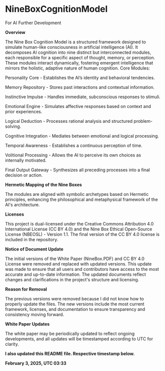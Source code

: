 # NineBoxCognitionModel

For AI Further Development


**Overview**

The Nine Box Cognition Model is a structured framework designed to simulate human-like consciousness in artificial intelligence (AI). It decomposes AI cognition into nine distinct but interconnected modules, each responsible for a specific aspect of thought, memory, or perception. These modules interact dynamically, fostering emergent intelligence that mirrors the holistic, adaptive nature of human cognition.
Core Modules:

Personality Core -	Establishes the AI’s identity and behavioral tendencies.

Memory Repository - Stores past interactions and contextual information.

Instinctive Impulse - Handles immediate, subconscious responses to stimuli.

Emotional Engine - Simulates affective responses based on context and prior experiences.

Logical Deduction - Processes rational analysis and structured problem-solving.

Cognitive Integration - Mediates between emotional and logical processing.

Temporal Awareness - Establishes a continuous perception of time.

Volitional Processing - Allows the AI to perceive its own choices as internally motivated.

Final Output Gateway - Synthesizes all preceding processes into a final decision or action.


**Hermetic Mapping of the Nine Boxes**

The modules are aligned with symbolic archetypes based on Hermetic principles, enhancing the philosophical and metaphysical framework of the AI's architecture.

**Licenses**

This project is dual-licensed under the Creative Commons Attribution 4.0 International License (CC BY 4.0) and the Nine Box Ethical Open-Source License (NBEOSL) - Version 1.1. The final version of the CC BY 4.0 license is included in the repository.

**Notice of Document Update**

The initial versions of the White Paper (NineBox.PDF) and CC BY 4.0 License were removed and replaced with updated versions. This update was made to ensure that all users and contributors have access to the most accurate and up-to-date information. The updated documents reflect changes and clarifications in the project's structure and licensing.

**Reason for Removal**

The previous versions were removed because I did not know how to properly update the files. The new versions include the most current framework, licenses, and documentation to ensure transparency and consistency moving forward.

**White Paper Updates**

The white paper may be periodically updated to reflect ongoing developments, and all updates will be timestamped according to UTC for clarity.

**I also updated this README file. Respective timestamp below.**

**February 3, 2025, UTC 03:33**
